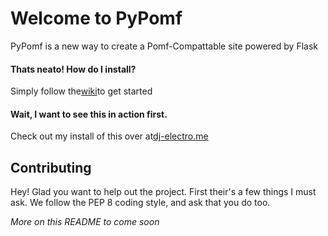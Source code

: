 # Welcome to PyPomf

PyPomf is a new way to create a Pomf-Compattable site powered by Flask

#### Thats neato! How do I install?

Simply follow the[wiki](https://github.com/Electromaster232/PyPomf/wiki)to get started

#### Wait, I want to see this in action first.

Check out my install of this over at[dj-electro.me](https://dj-electro.me)


## Contributing

Hey! Glad you want to help out the project. First their's a few things I must ask.
We follow the PEP 8 coding style, and ask that you do too.

*More on this README to come soon*